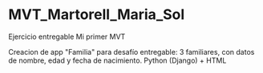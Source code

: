 # MVT_Martorell_Maria_Sol
Ejercicio entregable Mi primer MVT

Creacion de app "Familia" para desafío entregable: 3 familiares, con datos de nombre, edad y fecha de nacimiento.
Python (Django) + HTML
